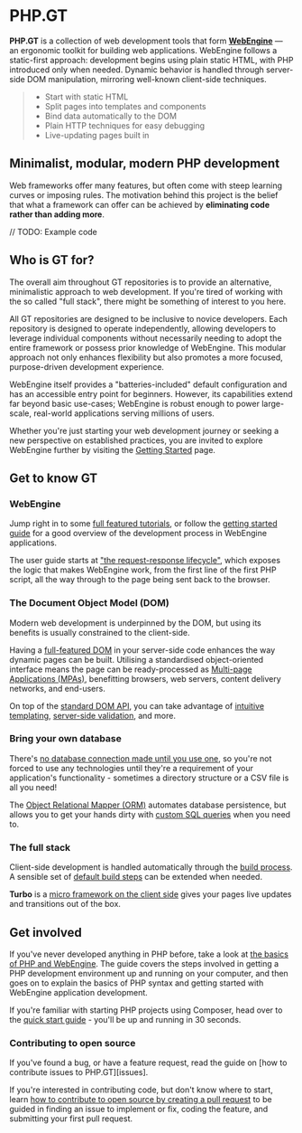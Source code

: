 # PHP.GT

**PHP.GT** is a collection of web development tools that form **[WebEngine](https://www.php.gt/webengine/)** — an ergonomic toolkit for building web applications. WebEngine follows a static-first approach: development begins using plain static HTML, with PHP introduced only when needed. Dynamic behavior is handled through server-side DOM manipulation, mirroring well-known client-side techniques.

> + Start with static HTML
> + Split pages into templates and components
> + Bind data automatically to the DOM
> + Plain HTTP techniques for easy debugging
> + Live-updating pages built in

## Minimalist, modular, modern PHP development

Web frameworks offer many features, but often come with steep learning curves or imposing rules. The motivation behind this project is the belief that what a framework can offer can be achieved by **eliminating code rather than adding more**.

// TODO: Example code

Who is GT for?
--------------

The overall aim throughout GT repositories is to provide an alternative, minimalistic approach to web development. If you're tired of working with the so called "full stack", there might be something of interest to you here.

All GT repositories are designed to be inclusive to novice developers. Each repository is designed to operate independently, allowing developers to leverage individual components without necessarily needing to adopt the entire framework or possess prior knowledge of WebEngine. This modular approach not only enhances flexibility but also promotes a more focused, purpose-driven development experience.

WebEngine itself provides a "batteries-included" default configuration and has an accessible entry point for beginners. However, its capabilities extend far beyond basic use-cases; WebEngine is robust enough to power large-scale, real-world applications serving millions of users.

Whether you're just starting your web development journey or seeking a new perspective on established practices, you are invited to explore WebEngine further by visiting the [Getting Started][webengine-getting-started] page.

Get to know GT
--------------

### WebEngine

Jump right in to some [full featured tutorials][webengine-tutorials], or follow the [getting started guide][webengine-getting-started] for a good overview of the development process in WebEngine applications.

The user guide starts at ["the request-response lifecycle"][webengine-request-response], which exposes the logic that makes WebEngine work, from the first line of the first PHP script, all the way through to the page being sent back to the browser.

### The Document Object Model (DOM)

Modern web development is underpinned by the DOM, but using its benefits is usually constrained to the client-side.

Having a [full-featured DOM][dom] in your server-side code enhances the way dynamic pages can be built. Utilising a standardised object-oriented interface means the page can be ready-processed as [Multi-page Applications (MPAs)][webengine-mpa], benefitting browsers, web servers, content delivery networks, and end-users.

On top of the [standard DOM API][dom-standards], you can take advantage of [intuitive templating][domtemplate], [server-side validation][domvalidation], and more.

### Bring your own database

There's [no database connection made until you use one][webengine-lazy-services], so you're not forced to use any technologies until they're a requirement of your application's functionality - sometimes a directory structure or a CSV file is all you need!

The [Object Relational Mapper (ORM)][orm] automates database persistence, but allows you to get your hands dirty with [custom SQL queries][orm-custom-sql] when you need to.

### The full stack

Client-side development is handled automatically through the [build process][build]. A sensible set of [default build steps][webengine-build] can be extended when needed.

**Turbo** is a [micro framework on the client side][turbo-pages] gives your pages live updates and transitions out of the box.

## Get involved

If you've never developed anything in PHP before, take a look at [the basics of PHP and WebEngine][webengine-basics]. The guide covers the steps involved in getting a PHP development environment up and running on your computer, and then goes on to explain the basics of PHP syntax and getting started with WebEngine application development.

If you're familiar with starting PHP projects using Composer, head over to the [quick start guide][webengine-quick-start] - you'll be up and running in 30 seconds.

### Contributing to open source

If you've found a bug, or have a feature request, read the guide on [how to contribute issues to PHP.GT][issues].

If you're interested in contributing code, but don't know where to start, learn [how to contribute to open source by creating a pull request][gt-contributing] to be guided in finding an issue to implement or fix, coding the feature, and submitting your first pull request.

[gt-issues]: https://www.php.gt/docs/gt/issues/
[gt-contributing]: https://www.php.gt/docs/gt/contributing/
[webengine-tutorials]: https://www.php.gt/docs/webengine/tutorials/
[webengine-getting-started]: https://www.php.gt/docs/webengine/getting-started/
[webengine-request-response]: https://www.php.gt/docs/webengine/request-response-lifecycle/
[webengine-example-applications]: https://www.php.gt/docs/webengine/example-applications/
[dom]: https://www.php.gt/dom/
[dom-standards]: https://www.php.gt/docs/dom/standards/
[webengine-mpa]: https://www.php.gt/docs/webengine/multi-pass-rendering/
[domtemplate]: https://www.php.gt/domtemplate/
[domvalidation]: https://www.php.gt/domvalidation/
[orm]: https://www.php.gt/orm/
[orm-custom-sql]: https://www.php.gt/docs/orm/custom-sql/
[webengine-lazy-services]: https://www.php.gt/docs/webengine/service-loader/
[build]: https://www.php.gt/build/
[webengine-build]: https://www.php.gt/docs/webengine/build/
[turbo-pages]: https://www.php.gt/turbo/
[webengine-basics]: https://www.php.gt/docs/webengine/basics/
[webengine-quick-start]: https://www.php.gt/docs/webengine/quick-start/
